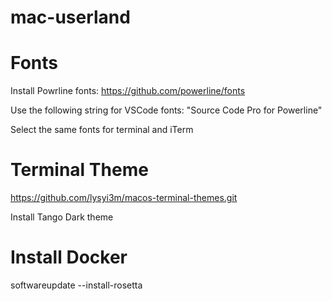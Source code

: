 # mac-userland

# Fonts

Install Powrline fonts:
https://github.com/powerline/fonts

Use the following string for VSCode fonts:
"Source Code Pro for Powerline"

Select the same fonts for terminal and iTerm

# Terminal Theme

https://github.com/lysyi3m/macos-terminal-themes.git

Install Tango Dark theme

# 

# Install Docker

softwareupdate --install-rosetta

